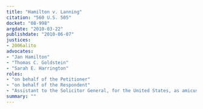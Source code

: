 ```yaml
---
title: "Hamilton v. Lanning"
citation: "560 U.S. 505"
docket: "08-998"
argdate: "2010-03-22"
publishdate: "2010-06-07"
justices:
- 2006alito
advocates:
- "Jan Hamilton"
- "Thomas C. Goldstein"
- "Sarah E. Harrington"
roles:
- "on behalf of the Petitioner"
- "on behalf of the Respondent"
- "Assistant to the Solicitor General, for the United States, as amicus curiae, supporting the Respondent"
summary: ""
---
```


